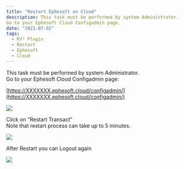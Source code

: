 ```yaml
---
title: "Restart Ephesoft on Cloud"
description: This task must be performed by system Administrator.
Go to your Ephesoft Cloud Configadmin page.
date: "2021-07-02"
tags:
  - KV² Plugin
  - Restart
  - Ephesoft
  - Cloud
---
```


This task must be performed by system Administrator.  
Go to your Ephesoft Cloud Configadmin page:

[https://XXXXXXX.ephesoft.cloud/configadmin/](https://XXXXXXX.ephesoft.cloud/configadmin/)

![](/_images/doc2/Bildschirmfoto-2021-07-06-um-12.16.48-1024x531.png)

Click on "Restart Transact"  
Note that restart process can take up to 5 minutes.

![](/_images/doc2/image-2-1024x640-1.png)

After Restart you can Logout again

![](/_images/doc2/image-3-1024x640-1.png)
